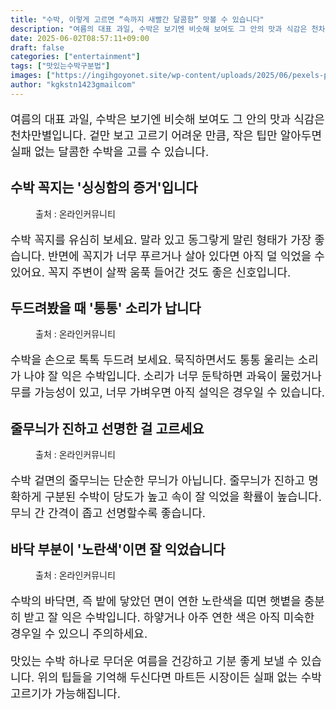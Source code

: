 ```yaml
---
title: "수박, 이렇게 고르면 “속까지 새빨간 달콤함” 맛볼 수 있습니다"
description: "여름의 대표 과일, 수박은 보기엔 비슷해 보여도 그 안의 맛과 식감은 천차만별입니다. 겉만 보고 고르기 어려운 만큼, 작은 팁만 알아두면 실패 없는 달콤한 수박을 고를 수 있습니다."
date: 2025-06-02T08:57:11+09:00
draft: false
categories: ["entertainment"]
tags: ["맛있는수박구분법"]
images: ["https://ingihgoyonet.site/wp-content/uploads/2025/06/pexels-pixabay-59830-1024x768.jpg", "https://ingihgoyonet.site/wp-content/uploads/2025/06/pexels-brian-van-den-heuvel-339534-1313267-683x1024.jpg", "https://ingihgoyonet.site/wp-content/uploads/2025/06/pexels-elletakesphotos-3513238-1024x683.jpg", "https://ingihgoyonet.site/wp-content/uploads/2025/06/pexels-victorino-2288692-768x1024.jpg"]
author: "kgkstn1423gmailcom"
---
```


<p style="font-size:18px">여름의 대표 과일, 수박은 보기엔 비슷해 보여도 그 안의 맛과 식감은 천차만별입니다. 겉만 보고 고르기 어려운 만큼, 작은 팁만 알아두면 실패 없는 달콤한 수박을 고를 수 있습니다.</p> <h2 >수박 꼭지는 '싱싱함의 증거'입니다</h2> <figure ><img src="https://ingihgoyonet.site/wp-content/uploads/2025/06/pexels-pixabay-59830-1024x768.jpg" alt="" style="aspect-ratio:16/9;object-fit:cover"/><figcaption >출처 : 온라인커뮤니티</figcaption></figure> <p style="font-size:18px">수박 꼭지를 유심히 보세요. 말라 있고 동그랗게 말린 형태가 가장 좋습니다. 반면에 꼭지가 너무 푸르거나 살아 있다면 아직 덜 익었을 수 있어요. 꼭지 주변이 살짝 움푹 들어간 것도 좋은 신호입니다.</p> <h2 >두드려봤을 때 '통통' 소리가 납니다</h2> <figure ><img src="https://ingihgoyonet.site/wp-content/uploads/2025/06/pexels-brian-van-den-heuvel-339534-1313267-683x1024.jpg" alt="" style="aspect-ratio:16/9;object-fit:cover"/><figcaption >출처 : 온라인커뮤니티</figcaption></figure> <p style="font-size:18px">수박을 손으로 톡톡 두드려 보세요. 묵직하면서도 통통 울리는 소리가 나야 잘 익은 수박입니다. 소리가 너무 둔탁하면 과육이 물렀거나 무를 가능성이 있고, 너무 가벼우면 아직 설익은 경우일 수 있습니다.</p> <h2 >줄무늬가 진하고 선명한 걸 고르세요</h2> <figure ><img src="https://ingihgoyonet.site/wp-content/uploads/2025/06/pexels-elletakesphotos-3513238-1024x683.jpg" alt="" style="aspect-ratio:16/9;object-fit:cover"/><figcaption >출처 : 온라인커뮤니티</figcaption></figure> <p style="font-size:18px">수박 겉면의 줄무늬는 단순한 무늬가 아닙니다. 줄무늬가 진하고 명확하게 구분된 수박이 당도가 높고 속이 잘 익었을 확률이 높습니다. 무늬 간 간격이 좁고 선명할수록 좋습니다.</p> <h2 >바닥 부분이 '노란색'이면 잘 익었습니다</h2> <figure ><img src="https://ingihgoyonet.site/wp-content/uploads/2025/06/pexels-victorino-2288692-768x1024.jpg" alt="" style="aspect-ratio:16/9;object-fit:cover"/><figcaption >출처 : 온라인커뮤니티</figcaption></figure> <p style="font-size:18px">수박의 바닥면, 즉 밭에 닿았던 면이 연한 노란색을 띠면 햇볕을 충분히 받고 잘 익은 수박입니다. 하얗거나 아주 연한 색은 아직 미숙한 경우일 수 있으니 주의하세요.</p> <p style="font-size:18px">맛있는 수박 하나로 무더운 여름을 건강하고 기분 좋게 보낼 수 있습니다. 위의 팁들을 기억해 두신다면 마트든 시장이든 실패 없는 수박 고르기가 가능해집니다.</p>